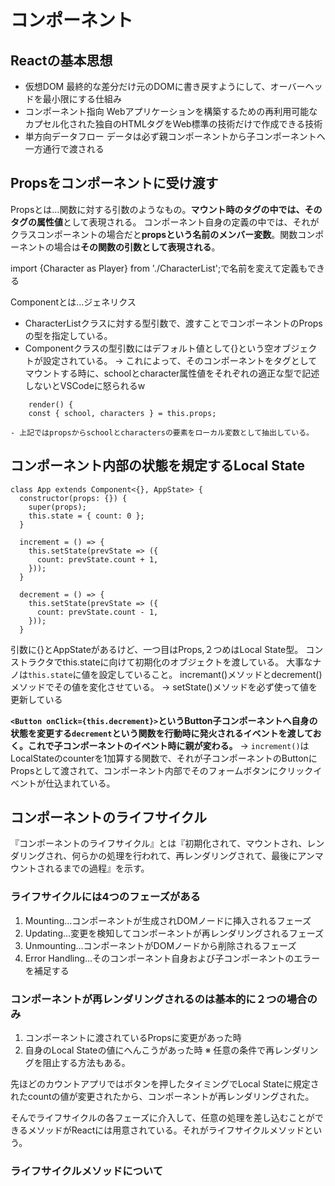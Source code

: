 # コンポーネント

## Reactの基本思想
- 仮想DOM
    最終的な差分だけ元のDOMに書き戻すようにして、オーバーヘッドを最小限にする仕組み
- コンポーネント指向
    Webアプリケーションを構築するための再利用可能なカプセル化された独自のHTMLタグをWeb標準の技術だけで作成できる技術
- 単方向データフロー
    データは必ず親コンポーネントから子コンポーネントへ一方通行で渡される

## Propsをコンポーネントに受け渡す
Propsとは…関数に対する引数のようなもの。**マウント時のタグの中では、そのタグの属性値**として表現される。
コンポーネント自身の定義の中では、それがクラスコンポーネントの場合だと**propsという名前のメンバー変数**。関数コンポーネントの場合は**その関数の引数として表現される**。

import {Character as Player} from './CharacterList';で名前を変えて定義もできる

Component<CharacterListProps>とは…ジェネリクス
- CharacterListクラスに対する型引数で、渡すことでコンポーネントのPropsの型を指定している。
- Componentクラスの型引数にはデフォルト値として{}という空オブジェクトが設定されている。
    → これによって、そのコンポーネントをタグとしてマウントする時に、schoolとcharacter属性値をそれぞれの適正な型で記述しないとVSCodeに怒られるw

```tsx: CL.tsx
    render() {
    const { school, characters } = this.props;
```

    - 上記ではpropsからschoolとcharactersの要素をローカル変数として抽出している。

## コンポーネント内部の状態を規定するLocal State
```tsx: local.tsx
class App extends Component<{}, AppState> {
  constructor(props: {}) {
    super(props);
    this.state = { count: 0 };
  }

  increment = () => {
    this.setState(prevState => ({
      count: prevState.count + 1,
    }));
  }

  decrement = () => {
    this.setState(prevState => ({
      count: prevState.count - 1,
    }));
  }
```

引数に{}とAppStateがあるけど、一つ目はProps,２つめはLocal State型。
コンストラクタでthis.stateに向けて初期化のオブジェクトを渡している。
大事なナノは`this.state`に値を設定していること。
incremant()メソッドとdecrement()メソッドでその値を変化させている。
→ setState()メソッドを必ず使って値を更新している

**`<Button onClick={this.decrement}>`というButton子コンポーネントへ自身の状態を変更する`decrement`という関数を行動時に発火されるイベントを渡しておく。これで子コンポーネントのイベント時に親が変わる。**
→ `increment()`はLocalStateのcounterを1加算する関数で、それが子コンポーネントのButtonにPropsとして渡されて、コンポーネント内部でそのフォームボタンにクリックイベントが仕込まれている。

## コンポーネントのライフサイクル
『コンポーネントのライフサイクル』とは『初期化されて、マウントされ、レンダリングされ、何らかの処理を行われて、再レンダリングされて、最後にアンマウントされるまでの過程』を示す。

### ライフサイクルには4つのフェーズがある
1. Mounting…コンポーネントが生成されDOMノードに挿入されるフェーズ
2. Updating…変更を検知してコンポーネントが再レンダリングされるフェーズ
3. Unmounting…コンポーネントがDOMノードから削除されるフェーズ
4. Error Handling…そのコンポーネント自身および子コンポーネントのエラーを補足する

### コンポーネントが再レンダリングされるのは基本的に２つの場合のみ
1. コンポーネントに渡されているPropsに変更があった時
2. 自身のLocal Stateの値にへんこうがあった時
※ 任意の条件で再レンダリングを阻止する方法もある。

先ほどのカウントアプリではボタンを押したタイミングでLocal Stateに規定されたcountの値が変更されたから、コンポーネントが再レンダリングされた。

そんでライフサイクルの各フェーズに介入して、任意の処理を差し込むことができるメソッドがReactには用意されている。それがライフサイクルメソッドという。

### ライフサイクルメソッドについて

